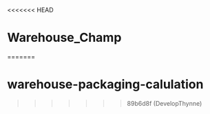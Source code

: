 <<<<<<< HEAD
# Warehouse_Champ
=======
# warehouse-packaging-calulation
>>>>>>> 89b6d8f (DevelopThynne)
